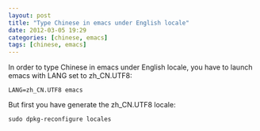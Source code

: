 ```yaml
---
layout: post
title: "Type Chinese in emacs under English locale"
date: 2012-03-05 19:29
categories: [chinese, emacs]
tags: [chinese, emacs]
---
```


In order to type Chinese in emacs under English locale, you have to launch emacs with LANG set to zh_CN.UTF8: 

    LANG=zh_CN.UTF8 emacs
    
But first you have generate the zh_CN.UTF8 locale:

    sudo dpkg-reconfigure locales
